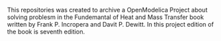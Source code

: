 This repositories was created to archive a OpenModelica Project about solving problesm in the Fundemantal of Heat and Mass Transfer book written by Frank P. Incropera and Davit P. Dewitt.
In this project edition of the book is seventh edition.
